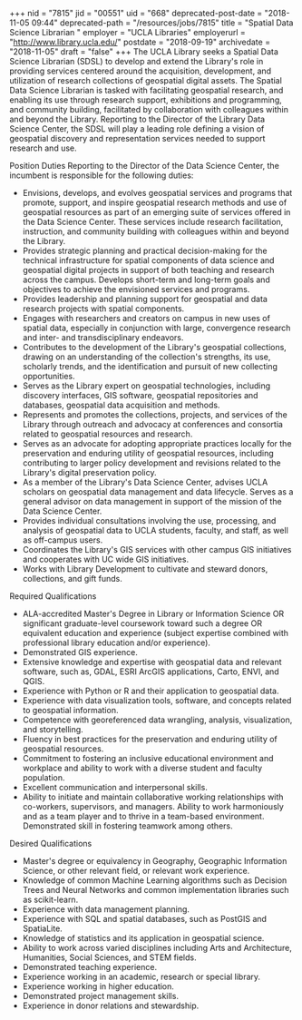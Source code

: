 +++
nid = "7815"
jid = "00551"
uid = "668"
deprecated-post-date = "2018-11-05 09:44"
deprecated-path = "/resources/jobs/7815"
title = "Spatial Data Science Librarian "
employer = "UCLA Libraries"
employerurl = "http://www.library.ucla.edu/"
postdate = "2018-09-19"
archivedate = "2018-11-05"
draft = "false"
+++
The UCLA Library seeks a Spatial Data Science Librarian (SDSL) to
develop and extend the Library's role in providing services centered
around the acquisition, development, and utilization of research
collections of geospatial digital assets. The Spatial Data Science
Librarian is tasked with facilitating geospatial research, and enabling
its use through research support, exhibitions and programming, and
community building, facilitated by collaboration with colleagues within
and beyond the Library. Reporting to the Director of the Library Data
Science Center, the SDSL will play a leading role defining a vision of
geospatial discovery and representation services needed to support
research and use.

Position Duties
Reporting to the Director of the Data Science Center, the incumbent is
responsible for the following duties:

-   Envisions, develops, and evolves geospatial services and programs
    that promote, support, and inspire geospatial research methods and
    use of geospatial resources as part of an emerging suite of services
    offered in the Data Science Center. These services include research
    facilitation, instruction, and community building with colleagues
    within and beyond the Library.
-   Provides strategic planning and practical decision-making for the
    technical infrastructure for spatial components of data science and
    geospatial digital projects in support of both teaching and research
    across the campus. Develops short-term and long-term goals and
    objectives to achieve the envisioned services and programs.
-   Provides leadership and planning support for geospatial and data
    research projects with spatial components.
-   Engages with researchers and creators on campus in new uses of
    spatial data, especially in conjunction with large, convergence
    research and inter- and transdisciplinary endeavors.
-   Contributes to the development of the Library's geospatial
    collections, drawing on an understanding of the collection's
    strengths, its use, scholarly trends, and the identification and
    pursuit of new collecting opportunities.
-   Serves as the Library expert on geospatial technologies, including
    discovery interfaces, GIS software, geospatial repositories and
    databases, geospatial data acquisition and methods.
-   Represents and promotes the collections, projects, and services of
    the Library through outreach and advocacy at conferences and
    consortia related to geospatial resources and research.
-   Serves as an advocate for adopting appropriate practices locally for
    the preservation and enduring utility of geospatial resources,
    including contributing to larger policy development and revisions
    related to the Library's digital preservation policy.
-   As a member of the Library's Data Science Center, advises UCLA
    scholars on geospatial data management and data lifecycle. Serves as
    a general advisor on data management in support of the mission of
    the Data Science Center.
-   Provides individual consultations involving the use, processing, and
    analysis of geospatial data to UCLA students, faculty, and staff, as
    well as off-campus users.
-   Coordinates the Library's GIS services with other campus GIS
    initiatives and cooperates with UC wide GIS initiatives.
-   Works with Library Development to cultivate and steward donors,
    collections, and gift funds.
  
Required Qualifications

-   ALA-accredited Master's Degree in Library or Information Science OR
    significant graduate-level coursework toward such a degree OR
    equivalent education and experience (subject expertise combined with
    professional library education and/or experience).
-   Demonstrated GIS experience.
-   Extensive knowledge and expertise with geospatial data and relevant
    software, such as, GDAL, ESRI ArcGIS applications, Carto, ENVI, and
    QGIS.
-   Experience with Python or R and their application to geospatial
    data.
-   Experience with data visualization tools, software, and concepts
    related to geospatial information.
-   Competence with georeferenced data wrangling, analysis,
    visualization, and storytelling.
-   Fluency in best practices for the preservation and enduring utility
    of geospatial resources.
-   Commitment to fostering an inclusive educational environment and
    workplace and ability to work with a diverse student and faculty
    population.
-   Excellent communication and interpersonal skills.
-   Ability to initiate and maintain collaborative working relationships
    with co-workers, supervisors, and managers. Ability to work
    harmoniously and as a team player and to thrive in a team-based
    environment. Demonstrated skill in fostering teamwork among others.

Desired Qualifications

-   Master's degree or equivalency in Geography, Geographic Information
    Science, or other relevant field, or relevant work experience.
-   Knowledge of common Machine Learning algorithms such as Decision
    Trees and Neural Networks and common implementation libraries such
    as scikit-learn.
-   Experience with data management planning.
-   Experience with SQL and spatial databases, such as PostGIS and
    SpatiaLite.
-   Knowledge of statistics and its application in geospatial science.
-   Ability to work across varied disciplines including Arts and
    Architecture, Humanities, Social Sciences, and STEM fields.
-   Demonstrated teaching experience.
-   Experience working in an academic, research or special library.
-   Experience working in higher education.
-   Demonstrated project management skills.
-   Experience in donor relations and stewardship.
